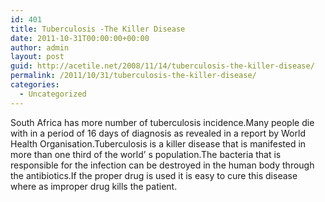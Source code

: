 ```yaml
---
id: 401
title: Tuberculosis -The Killer Disease
date: 2011-10-31T00:00:00+00:00
author: admin
layout: post
guid: http://acetile.net/2008/11/14/tuberculosis-the-killer-disease/
permalink: /2011/10/31/tuberculosis-the-killer-disease/
categories:
  - Uncategorized
---
```

South Africa has more number of tuberculosis incidence.Many people die with in a period of 16 days of diagnosis as revealed in a report by World Health Organisation.Tuberculosis is a killer disease that is manifested in more than one third of the world’ s population.The bacteria that is responsible for the infection can be destroyed in the human body through the antibiotics.If the proper drug is used it is easy to cure this disease where as improper drug kills the patient.